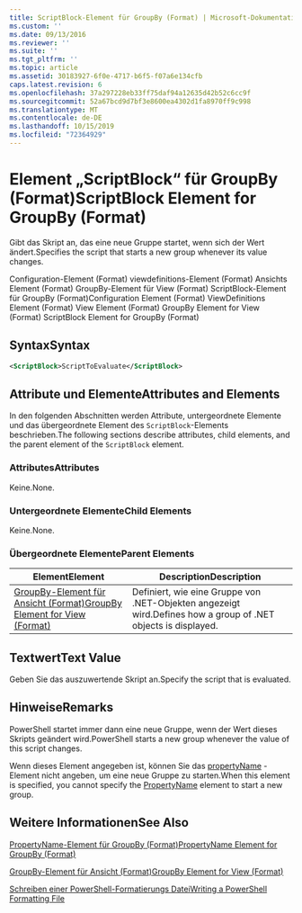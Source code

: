 ```yaml
---
title: ScriptBlock-Element für GroupBy (Format) | Microsoft-Dokumentation
ms.custom: ''
ms.date: 09/13/2016
ms.reviewer: ''
ms.suite: ''
ms.tgt_pltfrm: ''
ms.topic: article
ms.assetid: 30183927-6f0e-4717-b6f5-f07a6e134cfb
caps.latest.revision: 6
ms.openlocfilehash: 37a297228eb33ff75daf94a12635d42b52c6cc9f
ms.sourcegitcommit: 52a67bcd9d7bf3e8600ea4302d1fa8970ff9c998
ms.translationtype: MT
ms.contentlocale: de-DE
ms.lasthandoff: 10/15/2019
ms.locfileid: "72364929"
---
```

# <a name="scriptblock-element-for-groupby-format"></a><span data-ttu-id="7b123-102">Element „ScriptBlock“ für GroupBy (Format)</span><span class="sxs-lookup"><span data-stu-id="7b123-102">ScriptBlock Element for GroupBy (Format)</span></span>

<span data-ttu-id="7b123-103">Gibt das Skript an, das eine neue Gruppe startet, wenn sich der Wert ändert.</span><span class="sxs-lookup"><span data-stu-id="7b123-103">Specifies the script that starts a new group whenever its value changes.</span></span>

<span data-ttu-id="7b123-104">Configuration-Element (Format) viewdefinitions-Element (Format) Ansichts Element (Format) GroupBy-Element für View (Format) ScriptBlock-Element für GroupBy (Format)</span><span class="sxs-lookup"><span data-stu-id="7b123-104">Configuration Element (Format) ViewDefinitions Element (Format) View Element (Format) GroupBy Element for View (Format) ScriptBlock Element for GroupBy (Format)</span></span>

## <a name="syntax"></a><span data-ttu-id="7b123-105">Syntax</span><span class="sxs-lookup"><span data-stu-id="7b123-105">Syntax</span></span>

```xml
<ScriptBlock>ScriptToEvaluate</ScriptBlock>
```

## <a name="attributes-and-elements"></a><span data-ttu-id="7b123-106">Attribute und Elemente</span><span class="sxs-lookup"><span data-stu-id="7b123-106">Attributes and Elements</span></span>

<span data-ttu-id="7b123-107">In den folgenden Abschnitten werden Attribute, untergeordnete Elemente und das übergeordnete Element des `ScriptBlock`-Elements beschrieben.</span><span class="sxs-lookup"><span data-stu-id="7b123-107">The following sections describe attributes, child elements, and the parent element of the `ScriptBlock` element.</span></span>

### <a name="attributes"></a><span data-ttu-id="7b123-108">Attributes</span><span class="sxs-lookup"><span data-stu-id="7b123-108">Attributes</span></span>

<span data-ttu-id="7b123-109">Keine.</span><span class="sxs-lookup"><span data-stu-id="7b123-109">None.</span></span>

### <a name="child-elements"></a><span data-ttu-id="7b123-110">Untergeordnete Elemente</span><span class="sxs-lookup"><span data-stu-id="7b123-110">Child Elements</span></span>

<span data-ttu-id="7b123-111">Keine.</span><span class="sxs-lookup"><span data-stu-id="7b123-111">None.</span></span>

### <a name="parent-elements"></a><span data-ttu-id="7b123-112">Übergeordnete Elemente</span><span class="sxs-lookup"><span data-stu-id="7b123-112">Parent Elements</span></span>

|<span data-ttu-id="7b123-113">Element</span><span class="sxs-lookup"><span data-stu-id="7b123-113">Element</span></span>|<span data-ttu-id="7b123-114">Description</span><span class="sxs-lookup"><span data-stu-id="7b123-114">Description</span></span>|
|-------------|-----------------|
|[<span data-ttu-id="7b123-115">GroupBy-Element für Ansicht (Format)</span><span class="sxs-lookup"><span data-stu-id="7b123-115">GroupBy Element for View (Format)</span></span>](./groupby-element-for-view-format.md)|<span data-ttu-id="7b123-116">Definiert, wie eine Gruppe von .NET-Objekten angezeigt wird.</span><span class="sxs-lookup"><span data-stu-id="7b123-116">Defines how a group of .NET objects is displayed.</span></span>|

## <a name="text-value"></a><span data-ttu-id="7b123-117">Textwert</span><span class="sxs-lookup"><span data-stu-id="7b123-117">Text Value</span></span>

<span data-ttu-id="7b123-118">Geben Sie das auszuwertende Skript an.</span><span class="sxs-lookup"><span data-stu-id="7b123-118">Specify the script that is evaluated.</span></span>

## <a name="remarks"></a><span data-ttu-id="7b123-119">Hinweise</span><span class="sxs-lookup"><span data-stu-id="7b123-119">Remarks</span></span>

<span data-ttu-id="7b123-120">PowerShell startet immer dann eine neue Gruppe, wenn der Wert dieses Skripts geändert wird.</span><span class="sxs-lookup"><span data-stu-id="7b123-120">PowerShell starts a new group whenever the value of this script changes.</span></span>

<span data-ttu-id="7b123-121">Wenn dieses Element angegeben ist, können Sie das [propertyName](propertyname-element-for-groupby-format.md) -Element nicht angeben, um eine neue Gruppe zu starten.</span><span class="sxs-lookup"><span data-stu-id="7b123-121">When this element is specified, you cannot specify the [PropertyName](propertyname-element-for-groupby-format.md) element to start a new group.</span></span>

## <a name="see-also"></a><span data-ttu-id="7b123-122">Weitere Informationen</span><span class="sxs-lookup"><span data-stu-id="7b123-122">See Also</span></span>

[<span data-ttu-id="7b123-123">PropertyName-Element für GroupBy (Format)</span><span class="sxs-lookup"><span data-stu-id="7b123-123">PropertyName Element for GroupBy (Format)</span></span>](propertyname-element-for-groupby-format.md)

[<span data-ttu-id="7b123-124">GroupBy-Element für Ansicht (Format)</span><span class="sxs-lookup"><span data-stu-id="7b123-124">GroupBy Element for View (Format)</span></span>](groupby-element-for-view-format.md)

[<span data-ttu-id="7b123-125">Schreiben einer PowerShell-Formatierungs Datei</span><span class="sxs-lookup"><span data-stu-id="7b123-125">Writing a PowerShell Formatting File</span></span>](writing-a-powershell-formatting-file.md)
